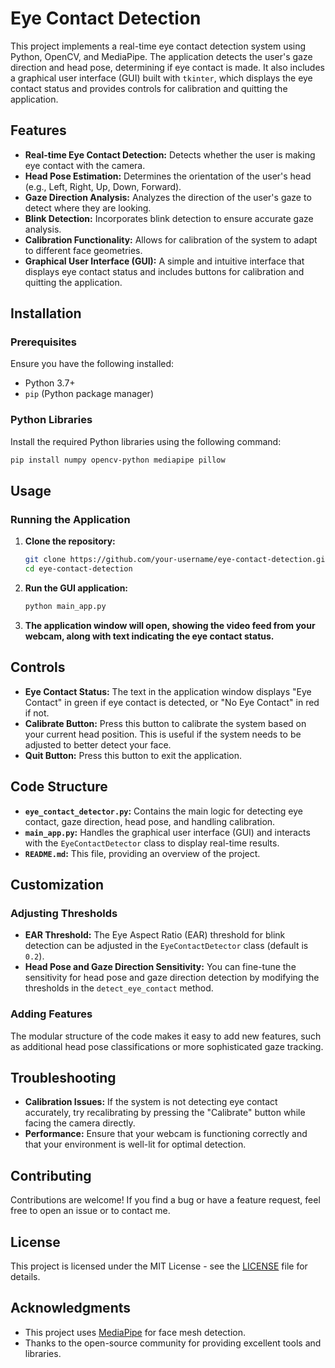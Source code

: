 # Eye Contact Detection

This project implements a real-time eye contact detection system using Python, OpenCV, and MediaPipe. The application detects the user's gaze direction and head pose, determining if eye contact is made. It also includes a graphical user interface (GUI) built with `tkinter`, which displays the eye contact status and provides controls for calibration and quitting the application.

## Features

- **Real-time Eye Contact Detection:** Detects whether the user is making eye contact with the camera.
- **Head Pose Estimation:** Determines the orientation of the user's head (e.g., Left, Right, Up, Down, Forward).
- **Gaze Direction Analysis:** Analyzes the direction of the user's gaze to detect where they are looking.
- **Blink Detection:** Incorporates blink detection to ensure accurate gaze analysis.
- **Calibration Functionality:** Allows for calibration of the system to adapt to different face geometries.
- **Graphical User Interface (GUI):** A simple and intuitive interface that displays eye contact status and includes buttons for calibration and quitting the application.

## Installation

### Prerequisites

Ensure you have the following installed:

- Python 3.7+
- `pip` (Python package manager)

### Python Libraries

Install the required Python libraries using the following command:

```bash
pip install numpy opencv-python mediapipe pillow
```

## Usage

### Running the Application

1. **Clone the repository:**

   ```bash
   git clone https://github.com/your-username/eye-contact-detection.git
   cd eye-contact-detection
   ```
2. **Run the GUI application:**
   ```bash
   python main_app.py
   ```

3. **The application window will open, showing the video feed from your webcam, along with text indicating the eye contact status.**

## Controls

- **Eye Contact Status:** The text in the application window displays "Eye Contact" in green if eye contact is detected, or "No Eye Contact" in red if not.
- **Calibrate Button:** Press this button to calibrate the system based on your current head position. This is useful if the system needs to be adjusted to better detect your face.
- **Quit Button:** Press this button to exit the application.

## Code Structure

- **`eye_contact_detector.py`:** Contains the main logic for detecting eye contact, gaze direction, head pose, and handling calibration.
- **`main_app.py`:** Handles the graphical user interface (GUI) and interacts with the `EyeContactDetector` class to display real-time results.
- **`README.md`:** This file, providing an overview of the project.

## Customization

### Adjusting Thresholds

- **EAR Threshold:** The Eye Aspect Ratio (EAR) threshold for blink detection can be adjusted in the `EyeContactDetector` class (default is `0.2`).
- **Head Pose and Gaze Direction Sensitivity:** You can fine-tune the sensitivity for head pose and gaze direction detection by modifying the thresholds in the `detect_eye_contact` method.

### Adding Features

The modular structure of the code makes it easy to add new features, such as additional head pose classifications or more sophisticated gaze tracking.

## Troubleshooting

- **Calibration Issues:** If the system is not detecting eye contact accurately, try recalibrating by pressing the "Calibrate" button while facing the camera directly.
- **Performance:** Ensure that your webcam is functioning correctly and that your environment is well-lit for optimal detection.

## Contributing

Contributions are welcome! If you find a bug or have a feature request, feel free to open an issue or to contact me.

## License

This project is licensed under the MIT License - see the [LICENSE](LICENSE) file for details.

## Acknowledgments

- This project uses [MediaPipe](https://google.github.io/mediapipe/) for face mesh detection.
- Thanks to the open-source community for providing excellent tools and libraries.
